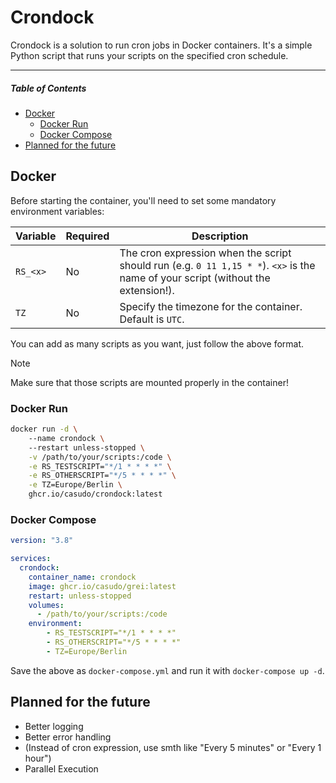 # Crondock
Crondock is a solution to run cron jobs in Docker containers. It's a simple Python script that runs your scripts on the specified cron schedule.

---

##### Table of Contents
- [Docker](#docker)
  - [Docker Run](#docker-run)
  - [Docker Compose](#docker-compose)
- [Planned for the future](#planned-for-the-future)

## Docker
Before starting the container, you'll need to set some mandatory environment variables:  

| Variable | Required | Description |
| --- | --- | --- |
| `RS_<x>` | No | The cron expression when the script should run (e.g. `0 11 1,15 * *`). `<x>` is the name of your script (without the extension!). |
| `TZ` | No | Specify the timezone for the container. Default is `UTC`. |

You can add as many scripts as you want, just follow the above format.

> [!NOTE]
Make sure that those scripts are mounted properly in the container!

### Docker Run
```bash
docker run -d \  
    --name crondock \ 
    --restart unless-stopped \
    -v /path/to/your/scripts:/code \
    -e RS_TESTSCRIPT="*/1 * * * *" \
    -e RS_OTHERSCRIPT="*/5 * * * *" \
    -e TZ=Europe/Berlin \
    ghcr.io/casudo/crondock:latest
```

### Docker Compose
```yml
version: "3.8"

services:
  crondock:
    container_name: crondock
    image: ghcr.io/casudo/grei:latest
    restart: unless-stopped
    volumes:
      - /path/to/your/scripts:/code
    environment:
        - RS_TESTSCRIPT="*/1 * * * *"
        - RS_OTHERSCRIPT="*/5 * * * *"
        - TZ=Europe/Berlin
```

Save the above as `docker-compose.yml` and run it with `docker-compose up -d`.  

## Planned for the future
- Better logging
- Better error handling
- (Instead of cron expression, use smth like "Every 5 minutes" or "Every 1 hour")
- Parallel Execution